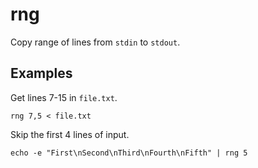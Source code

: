 # rng

Copy range of lines from `stdin` to `stdout`.

## Examples

Get lines 7-15 in `file.txt`.

```
rng 7,5 < file.txt
```

Skip the first 4 lines of input.

```
echo -e "First\nSecond\nThird\nFourth\nFifth" | rng 5
```
